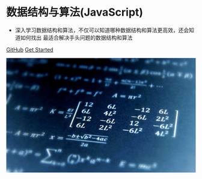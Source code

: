 # 数据结构与算法(JavaScript)

- 深入学习数据结构和算法，不仅可以知道哪种数据结构和算法更高效，还会知道如何找出 最适合解决手头问题的数据结构和算法



[GitHub](https://github.com/zmh7057/JavaScript-data-structures-and-algorithms/)
[Get Started](#JavaScript-data-structures-and-algorithms)

<!-- 背景图片 -->
![](_media/background.png)

